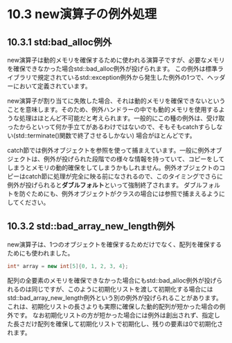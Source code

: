 # 10.3 new演算子の例外処理
## 10.3.1 std:bad_alloc例外
new演算子は動的メモリを確保するために使われる演算子ですが、必要なメモリを確保できなかった場合std::bad_alloc例外が投げられます。
この例外は標準ライブラリで規定されているstd::exception例外から発生した例外の1つで、<new>ヘッダーにおいて定義されています。

new演算子が割り当てに失敗した場合、それは動的メモリを確保できないということを意味します。そのため、例外ハンドラーの中でも動的メモリを使用するような処理はほとんど不可能だと考えられます。一般的にこの種の例外は、受け取ったからといって何か手立てがあるわけではないので、そもそもcatchすらしない(std::terminate()関数で終了させるしかない) 場合がほとんどです。

catch節では例外オブジェクトを参照を使って捕まえています。一般に例外オブジェクトは、例外が投げられた段階での様々な情報を持っていて、コピーをしてしまうとメモリの動的確保をしてしまうかもしれません。例外オブジェクトのコピーはcatch節に処理が完全に映る前になされるので、このタイミングでさらに例外が投げられると**ダブルフォルト**といって強制終了されます。
ダブルフォルトを防ぐためにも、例外オブジェクトがクラスの場合には参照で捕まえるようにしてください。

## 10.3.2 std::bad_array_new_length例外
new演算子は、1つのオブジェクトを確保するためだけでなく、配列を確保するためにも使われました。
```C++
int* array = new int[5]{0, 1, 2, 3, 4};
```

配列の全要素のメモリを確保できなかった場合にもstd::bad_alloc例外が投げられるのは同じですが、このように初期化リストを渡して初期化する場合にはstd::bad_array_new_length例外という別の例外が投げられることがあります。これは、初期化リストの長さよりも実際に確保した動的配列が短かった場合の例外です。
なお初期化リストの方が短かった場合には例外は創出されず、指定した長さだけ配列を確保して初期化リストで初期化し、残りの要素は0で初期化されます。
